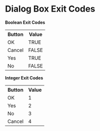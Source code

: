 # Dialog Box Exit Codes

**Boolean Exit Codes**

<table style="WIDTH: 100%">

<tbody>

<tr>

<th>Button</th>

<th>Value</th>

</tr>

<tr>

<td>OK</td>

<td>TRUE</td>

</tr>

<tr>

<td>Cancel</td>

<td>FALSE</td>

</tr>

<tr>

<td>Yes</td>

<td>TRUE</td>

</tr>

<tr>

<td>No</td>

<td>FALSE</td>

</tr>

</tbody>

</table>

**Integer Exit Codes**

<table style="WIDTH: 100%">

<tbody>

<tr>

<th>Button</th>

<th>Value</th>

</tr>

<tr>

<td>OK</td>

<td>1</td>

</tr>

<tr>

<td>Yes</td>

<td>2</td>

</tr>

<tr>

<td>No</td>

<td>3</td>

</tr>

<tr>

<td>Cancel</td>

<td>4</td>

</tr>

</tbody>

</table>